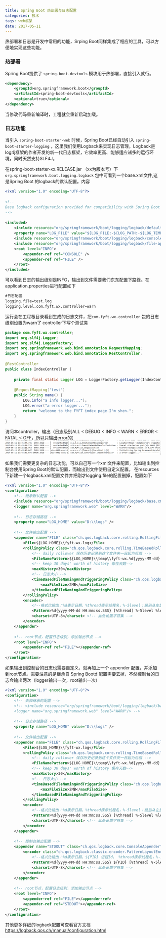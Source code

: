 ```yaml
---
title: Spring Boot 热部署与日志配置
categories: 技术
tags: web框架
date: 2017-05-11
---
```


热部署和日志是开发中常用的功能，Srping Boot同样集成了相应的工具，可以方便地实现这些功能。

### 热部署
Spring Boot提供了 `spring-boot-devtools` 模块用于热部署，直接引入就行。<!--more-->
```xml
<dependency>
	<groupId>org.springframework.boot</groupId>
	<artifactId>spring-boot-devtools</artifactId>
	<optional>true</optional>
</dependency>
```

当修改代码重新编译时，工程就会重新启动加载。

### 日志功能
当引入 `spring-boot-starter-web`  时候，Spring Boot已经自动引入 `spring-boot-starter-logging` ，这里我们使用Logback来实现日志管理。Logback是log4j框架的作者开发的新一代日志框架，它效率更高、能够适应诸多的运行环境，同时天然支持SLF4J。

在spring-boot-starter-xx.RELEASE.jar （xx为版本号）下	`org.springframework.boot.logging.logback` 包中可看到一个base.xml文件,这是Spring Boot 的logback的默认配置。内容
```xml
<?xml version="1.0" encoding="UTF-8"?>

<!--
Base logback configuration provided for compatibility with Spring Boot 1.1
-->

<included>
	<include resource="org/springframework/boot/logging/logback/defaults.xml" />
	<property name="LOG_FILE" value="${LOG_FILE:-${LOG_PATH:-${LOG_TEMP:-${java.io.tmpdir:-/tmp}}}/spring.log}"/>
	<include resource="org/springframework/boot/logging/logback/console-appender.xml" />
	<include resource="org/springframework/boot/logging/logback/file-appender.xml" />
	<root level="INFO">
		<appender-ref ref="CONSOLE" />
		<appender-ref ref="FILE" />
	</root>
</included>
```

可以看到日志的输出级别是INFO，输出到文件需要我们东东配置下路径。在application.properties进行配置如下
```xml
#日志配置
logging.file=test.log
logging.level.com.fyft.wx.controller=warn
```
运行会在工程根目录看到生成的日志文件，把`com.fyft.wx.controller` 包的日志级别设置为warn了
controller下写个测试类
```Java
package com.fyft.wx.controller;
import org.slf4j.Logger;
import org.slf4j.LoggerFactory;
import org.springframework.web.bind.annotation.RequestMapping;
import org.springframework.web.bind.annotation.RestController;

@RestController
public class IndexController {
	
	private final static Logger LOG = LoggerFactory.getLogger(IndexController.class);
	
	@RequestMapping("test")
	public String name() {
		LOG.info("a info logger...");
		LOG.error("a error logger...");
		return "welcome to the FYFT index page.I'm shen.";
	}
}
```
访问本controller，输出（日志级别ALL < DEBUG < INFO < WARN < ERROR < FATAL < OFF，所以只输出error的）
![这里写图片描述](../images/backup/fFwjHVg.png)

如果我们需要更复杂的日志功能，可以自己写一个xml文件来配置，比如输出到控制台使用Spring Boot的默认配置，而输出到文件使用自定义配置。
在resources下新建一个logback.xml配置文件并把刚才logging.file的配置删掉，配置如下
```xml
<?xml version="1.0" encoding="UTF-8"?>
<configuration>
	<!-- 继承默认配置 -->
	<include resource="org/springframework/boot/logging/logback/base.xml"/>
	<logger name="org.springframework.web" level="WARN"/>
	
	<!-- 日志存储路径 -->
	<property name="LOG_HOME" value="D:\\logs" />
	
	<!-- 文件输出配置 -->
	<appender name="FILE" class="ch.qos.logback.core.rolling.RollingFileAppender">
	    <File>${LOG_HOME}\\fyft-wx.log</File>
	    <rollingPolicy class="ch.qos.logback.core.rolling.TimeBasedRollingPolicy">
	        <!-- daily rollover 保存历史记录到这个文件夹一日起为后缀 -->
		    <FileNamePattern>${LOG_HOME}\\temp\\fyft-wx.%d{yyyy-MM-dd}.%i.log</FileNamePattern>
		    <!-- keep 30 days' worth of history 保存天数-->
		    <maxHistory>30</maxHistory>
		    <!-- 日志大小 -->
		    <timeBasedFileNamingAndTriggeringPolicy class="ch.qos.logback.core.rolling.SizeAndTimeBasedFNATP">
                <maxFileSize>2MB</maxFileSize>
            </timeBasedFileNamingAndTriggeringPolicy>
		</rollingPolicy>
		<encoder>
			<!--格式化输出：%d表示日期，%thread表示线程名，%-5level：级别从左显示5个字符宽度%msg：日志消息，%n是换行符-->
		    <Pattern>%d{yyyy-MM-dd HH:mm:ss.SSS} [%thread] %-5level %logger{35} - %msg %n</Pattern>
		    <charset>UTF-8</charset> <!-- 此处设置字符集 -->
	    </encoder>
	</appender>

	<!-- root节点，配置日志级别，添加输出节点 -->
	<root level="INFO">
	    <appender-ref ref="FILE"></appender-ref>
	</root>
</configuration>
```

如果输出到控制台的日志也需要自定义，就再加上一个 appender 配置，并添加到root节点。需要注意的是继承自 Spring Bootd 配置需要去掉，不然控制台的日志会输出两次（logger输出一次，root输出一次）

```xml
<?xml version="1.0" encoding="UTF-8"?>
<configuration>  
	<!-- 去掉继承的配置 -->
	<!-- <include resource="org/springframework/boot/logging/logback/base.xml"/>
	<logger name="org.springframework.web" level="WARN"/> -->
	
	<!-- 日志存储路径 -->
	<property name="LOG_HOME" value="D:\\logs" />
	
	<!-- 文件输出配置 -->
	<appender name="FILE" class="ch.qos.logback.core.rolling.RollingFileAppender">
	    <File>${LOG_HOME}\\fyft-wx.log</File>
	    <rollingPolicy class="ch.qos.logback.core.rolling.TimeBasedRollingPolicy">
	        <!-- daily rollover 保存历史记录到这个文件夹一日起为后缀 -->
		    <FileNamePattern>${LOG_HOME}\\temp\\fyft-wx.%d{yyyy-MM-dd}.%i.log</FileNamePattern>
		    <!-- keep 30 days' worth of history 保存天数-->
		    <maxHistory>30</maxHistory>
		    <!-- 日志大小 -->
		    <timeBasedFileNamingAndTriggeringPolicy class="ch.qos.logback.core.rolling.SizeAndTimeBasedFNATP">
                <maxFileSize>2MB</maxFileSize>
            </timeBasedFileNamingAndTriggeringPolicy>
		</rollingPolicy>
		<encoder>
			<!--格式化输出：%d表示日期，%thread表示线程名，%-5level：级别从左显示5个字符宽度%msg：日志消息，%n是换行符-->
		    <Pattern>%d{yyyy-MM-dd HH:mm:ss.SSS} [%thread] %-5level %logger{35} - %msg %n</Pattern>
		    <charset>UTF-8</charset> <!-- 此处设置字符集 -->
	    </encoder>
	</appender>
	
	<!-- 控制台输出配置 -->   
    <appender name="STDOUT" class="ch.qos.logback.core.ConsoleAppender">
        <encoder class="ch.qos.logback.classic.encoder.PatternLayoutEncoder"> 
            <!--格式化输出：%d表示日期，${PID} 进程Id， %thread表示线程名，%-5level：级别从左显示5个字符宽度%msg：日志消息，%n是换行符--> 
            <Pattern>%d{yyyy-MM-dd HH:mm:ss.SSS} ${PID} [%thread] %-5level %logger{35} - %msg %n</Pattern>
            <charset>UTF-8</charset> <!-- 此处设置字符集 -->
        </encoder> 
    </appender>
	
	<!-- root节点，配置日志级别，添加输出节点 -->
	<root level="INFO">
	    <appender-ref ref="FILE"></appender-ref>
	    <appender-ref ref="STDOUT"></appender-ref>
	</root>
</configuration>
```
其他更多详细的logback配置可查看官方文档 https://logback.qos.ch/manual/configuration.html